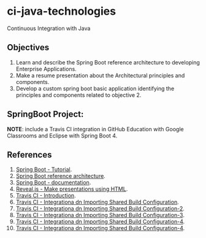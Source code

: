 # ci-java-technologies
Continuous Integration with Java

## Objectives

1. Learn and describe the Spring Boot reference architecture to developing Enterprise Applications.
2. Make a resume presentation about the Architectural principles and components.
3. Develop a custom spring boot basic application identifying the principles and components related to objective 2. 

## SpringBoot Project:

**NOTE**: include a Travis CI integration in GitHub Education with Google Classrooms and Eclipse with Spring Boot 4.

## References

1. [Spring Boot - Tutorial](https://www.educba.com/category/software-development/software-development-tutorials/spring-tutorial/).
2. [Spring Boot reference architecture](https://www.educba.com/spring-boot-architecture/).
3. [Spring Boot - documentation](https://docs.spring.io/spring-boot/docs/current/reference/htmlsingle/).
4. [Reveal.js - Make presentations using HTML](https://github.com/hakimel/reveal.js).
5. [Travis CI - Introduction](https://travis-ci.org/). 
6. [Travis CI - Integrationa dn Importing Shared Build Configuration](https://docs.travis-ci.com/user/build-config-imports/).
7. [Travis CI - Integrationa dn Importing Shared Build Configuration-2](https://stackoverflow.com/questions/14006810/how-do-i-get-travis-build-working-directory-in-travis-yml).
8. [Travis CI - Integrationa dn Importing Shared Build Configuration-3](https://github.com/numenta/nupic.core/blob/master/.travis.yml/).
9. [Travis CI - Integrationa dn Importing Shared Build Configuration-4](https://stackoverflow.com/questions/48129400/travis-ci-build-failing-because-my-project-is-one-level-down-from-the-git-reposi).
10. [Travis CI - Integrationa dn Importing Shared Build Configuration-4](https://docs.travis-ci.com/user/job-lifecycle/).
